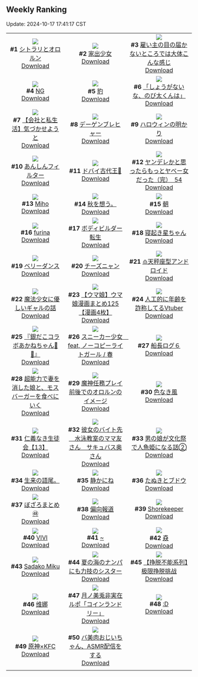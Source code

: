 ## Weekly Ranking
Update: 2024-10-17 17:41:17 CST

|      |      |      |
| :----: | :----: | :----: |
| ![](https://i.pixiv.re/c/240x480/img-master/img/2024/10/11/00/34/43/123215708_p0_master1200.jpg)<br>**#1** [シトラリとオロルン](https://www.pixiv.net/artworks/123215708)<br>[Download](https://i.pixiv.re/img-original/img/2024/10/11/00/34/43/123215708_p0.jpg) | ![](https://i.pixiv.re/c/240x480/img-master/img/2024/10/11/00/00/17/123214280_p0_master1200.jpg)<br>**#2** [家出少女](https://www.pixiv.net/artworks/123214280)<br>[Download](https://i.pixiv.re/img-original/img/2024/10/11/00/00/17/123214280_p0.png) | ![](https://i.pixiv.re/c/240x480/img-master/img/2024/10/12/16/38/42/123259504_p0_master1200.jpg)<br>**#3** [雇い主の目の届かないところでは大体こんな感じ](https://www.pixiv.net/artworks/123259504)<br>[Download](https://i.pixiv.re/img-original/img/2024/10/12/16/38/42/123259504_p0.jpg) |
| ![](https://i.pixiv.re/c/240x480/img-master/img/2024/10/12/21/42/53/123268268_p0_master1200.jpg)<br>**#4** [NG](https://www.pixiv.net/artworks/123268268)<br>[Download](https://i.pixiv.re/img-original/img/2024/10/12/21/42/53/123268268_p0.jpg) | ![](https://i.pixiv.re/c/240x480/img-master/img/2024/10/10/00/00/26/123186495_p0_master1200.jpg)<br>**#5** [豹](https://www.pixiv.net/artworks/123186495)<br>[Download](https://i.pixiv.re/img-original/img/2024/10/10/00/00/26/123186495_p0.jpg) | ![](https://i.pixiv.re/c/240x480/img-master/img/2024/10/11/17/50/41/123230596_p0_master1200.jpg)<br>**#6** [「しょうがないな、のび太くんは」](https://www.pixiv.net/artworks/123230596)<br>[Download](https://i.pixiv.re/img-original/img/2024/10/11/17/50/41/123230596_p0.jpg) |
| ![](https://i.pixiv.re/c/240x480/img-master/img/2024/10/11/12/00/12/123225069_p0_master1200.jpg)<br>**#7** [【会社と私生活】気づかせようと](https://www.pixiv.net/artworks/123225069)<br>[Download](https://i.pixiv.re/img-original/img/2024/10/11/12/00/12/123225069_p0.jpg) | ![](https://i.pixiv.re/c/240x480/img-master/img/2024/10/11/12/19/15/123225406_p0_master1200.jpg)<br>**#8** [デーゲンブレヒャー](https://www.pixiv.net/artworks/123225406)<br>[Download](https://i.pixiv.re/img-original/img/2024/10/11/12/19/15/123225406_p0.jpg) | ![](https://i.pixiv.re/c/240x480/img-master/img/2024/10/10/07/30/02/123193821_p0_master1200.jpg)<br>**#9** [ハロウィンの明かり](https://www.pixiv.net/artworks/123193821)<br>[Download](https://i.pixiv.re/img-original/img/2024/10/10/07/30/02/123193821_p0.jpg) |
| ![](https://i.pixiv.re/c/240x480/img-master/img/2024/10/11/21/03/35/123236144_p0_master1200.jpg)<br>**#10** [あんしんフィルター](https://www.pixiv.net/artworks/123236144)<br>[Download](https://i.pixiv.re/img-original/img/2024/10/11/21/03/35/123236144_p0.jpg) | ![](https://i.pixiv.re/c/240x480/img-master/img/2024/10/10/10/18/46/123195753_p0_master1200.jpg)<br>**#11** [ドバイ古代王👑](https://www.pixiv.net/artworks/123195753)<br>[Download](https://i.pixiv.re/img-original/img/2024/10/10/10/18/46/123195753_p0.jpg) | ![](https://i.pixiv.re/c/240x480/img-master/img/2024/10/10/00/02/11/123186755_p0_master1200.jpg)<br>**#12** [ヤンデレかと思ったらもっとヤベー女だった（完）　54](https://www.pixiv.net/artworks/123186755)<br>[Download](https://i.pixiv.re/img-original/img/2024/10/10/00/02/11/123186755_p0.png) |
| ![](https://i.pixiv.re/c/240x480/img-master/img/2024/10/11/00/00/19/123214292_p0_master1200.jpg)<br>**#13** [Miho](https://www.pixiv.net/artworks/123214292)<br>[Download](https://i.pixiv.re/img-original/img/2024/10/11/00/00/19/123214292_p0.jpg) | ![](https://i.pixiv.re/c/240x480/img-master/img/2024/10/11/18/38/36/123231958_p0_master1200.jpg)<br>**#14** [秋を想う。](https://www.pixiv.net/artworks/123231958)<br>[Download](https://i.pixiv.re/img-original/img/2024/10/11/18/38/36/123231958_p0.jpg) | ![](https://i.pixiv.re/c/240x480/img-master/img/2024/10/11/00/00/17/123214277_p0_master1200.jpg)<br>**#15** [朝](https://www.pixiv.net/artworks/123214277)<br>[Download](https://i.pixiv.re/img-original/img/2024/10/11/00/00/17/123214277_p0.jpg) |
| ![](https://i.pixiv.re/c/240x480/img-master/img/2024/10/11/00/00/27/123214339_p0_master1200.jpg)<br>**#16** [furina](https://www.pixiv.net/artworks/123214339)<br>[Download](https://i.pixiv.re/img-original/img/2024/10/11/00/00/27/123214339_p0.png) | ![](https://i.pixiv.re/c/240x480/img-master/img/2024/10/11/09/26/16/123223015_p0_master1200.jpg)<br>**#17** [ボディビルダー転生](https://www.pixiv.net/artworks/123223015)<br>[Download](https://i.pixiv.re/img-original/img/2024/10/11/09/26/16/123223015_p0.jpg) | ![](https://i.pixiv.re/c/240x480/img-master/img/2024/10/10/00/00/39/123186561_p0_master1200.jpg)<br>**#18** [寝起き星ちゃん](https://www.pixiv.net/artworks/123186561)<br>[Download](https://i.pixiv.re/img-original/img/2024/10/10/00/00/39/123186561_p0.jpg) |
| ![](https://i.pixiv.re/c/240x480/img-master/img/2024/10/11/04/42/34/123219779_p0_master1200.jpg)<br>**#19** [ベリーダンス](https://www.pixiv.net/artworks/123219779)<br>[Download](https://i.pixiv.re/img-original/img/2024/10/11/04/42/34/123219779_p0.jpg) | ![](https://i.pixiv.re/c/240x480/img-master/img/2024/10/11/20/30/02/123234999_p0_master1200.jpg)<br>**#20** [チーズニャン](https://www.pixiv.net/artworks/123234999)<br>[Download](https://i.pixiv.re/img-original/img/2024/10/11/20/30/02/123234999_p0.png) | ![](https://i.pixiv.re/c/240x480/img-master/img/2024/10/11/00/00/21/123214305_p0_master1200.jpg)<br>**#21** [♎天秤座型アンドロイド](https://www.pixiv.net/artworks/123214305)<br>[Download](https://i.pixiv.re/img-original/img/2024/10/11/00/00/21/123214305_p0.jpg) |
| ![](https://i.pixiv.re/c/240x480/img-master/img/2024/10/11/21/15/28/123231039_p0_master1200.jpg)<br>**#22** [魔法少女に優しいギャルの話](https://www.pixiv.net/artworks/123231039)<br>[Download](https://i.pixiv.re/img-original/img/2024/10/11/21/15/28/123231039_p0.jpg) | ![](https://i.pixiv.re/c/240x480/img-master/img/2024/10/11/00/01/23/123214480_p0_master1200.jpg)<br>**#23** [【ウマ娘】ウマ娘漫画まとめ125【漫画4枚】](https://www.pixiv.net/artworks/123214480)<br>[Download](https://i.pixiv.re/img-original/img/2024/10/11/00/01/23/123214480_p0.jpg) | ![](https://i.pixiv.re/c/240x480/img-master/img/2024/10/11/21/09/35/123236327_p0_master1200.jpg)<br>**#24** [人工的に年齢を詐称してるVtuber](https://www.pixiv.net/artworks/123236327)<br>[Download](https://i.pixiv.re/img-original/img/2024/10/11/21/09/35/123236327_p0.png) |
| ![](https://i.pixiv.re/c/240x480/img-master/img/2024/10/11/14/05/37/123226994_p0_master1200.jpg)<br>**#25** [『銀だこコラボあかねちゃん🐙🍹』](https://www.pixiv.net/artworks/123226994)<br>[Download](https://i.pixiv.re/img-original/img/2024/10/11/14/05/37/123226994_p0.png) | ![](https://i.pixiv.re/c/240x480/img-master/img/2024/10/10/18/38/06/123203980_p0_master1200.jpg)<br>**#26** [スニーカー少女　feat, ノーコピーライトガール / 春](https://www.pixiv.net/artworks/123203980)<br>[Download](https://i.pixiv.re/img-original/img/2024/10/10/18/38/06/123203980_p0.jpg) | ![](https://i.pixiv.re/c/240x480/img-master/img/2024/10/11/00/28/46/123215511_p0_master1200.jpg)<br>**#27** [船長ログ６](https://www.pixiv.net/artworks/123215511)<br>[Download](https://i.pixiv.re/img-original/img/2024/10/11/00/28/46/123215511_p0.jpg) |
| ![](https://i.pixiv.re/c/240x480/img-master/img/2024/10/12/12/56/34/123254990_p0_master1200.jpg)<br>**#28** [超能力で妻を消した娘と、モスバーガーを食べにいく](https://www.pixiv.net/artworks/123254990)<br>[Download](https://i.pixiv.re/img-original/img/2024/10/12/12/56/34/123254990_p0.jpg) | ![](https://i.pixiv.re/c/240x480/img-master/img/2024/10/11/19/49/14/123233783_p0_master1200.jpg)<br>**#29** [魔神任務プレイ前後でのオロルンのイメージ](https://www.pixiv.net/artworks/123233783)<br>[Download](https://i.pixiv.re/img-original/img/2024/10/11/19/49/14/123233783_p0.jpg) | ![](https://i.pixiv.re/c/240x480/img-master/img/2024/10/11/00/00/23/123214319_p0_master1200.jpg)<br>**#30** [色なき風](https://www.pixiv.net/artworks/123214319)<br>[Download](https://i.pixiv.re/img-original/img/2024/10/11/00/00/23/123214319_p0.jpg) |
| ![](https://i.pixiv.re/c/240x480/img-master/img/2024/10/12/11/06/01/123252795_p0_master1200.jpg)<br>**#31** [仁義なき生徒会【13】](https://www.pixiv.net/artworks/123252795)<br>[Download](https://i.pixiv.re/img-original/img/2024/10/12/11/06/01/123252795_p0.jpg) | ![](https://i.pixiv.re/c/240x480/img-master/img/2024/10/11/00/01/02/123214445_p0_master1200.jpg)<br>**#32** [彼女のバイト先＿水泳教室のママ友さん＿サキュバス奥さん](https://www.pixiv.net/artworks/123214445)<br>[Download](https://i.pixiv.re/img-original/img/2024/10/11/00/01/02/123214445_p0.jpg) | ![](https://i.pixiv.re/c/240x480/img-master/img/2024/10/11/12/15/03/123225339_p0_master1200.jpg)<br>**#33** [男の娘が文化祭で人魚姫になる話②](https://www.pixiv.net/artworks/123225339)<br>[Download](https://i.pixiv.re/img-original/img/2024/10/11/12/15/03/123225339_p0.jpg) |
| ![](https://i.pixiv.re/c/240x480/img-master/img/2024/10/10/20/57/40/123207821_p0_master1200.jpg)<br>**#34** [生来の語尾。](https://www.pixiv.net/artworks/123207821)<br>[Download](https://i.pixiv.re/img-original/img/2024/10/10/20/57/40/123207821_p0.jpg) | ![](https://i.pixiv.re/c/240x480/img-master/img/2024/10/10/00/00/08/123186394_p0_master1200.jpg)<br>**#35** [静かにね](https://www.pixiv.net/artworks/123186394)<br>[Download](https://i.pixiv.re/img-original/img/2024/10/10/00/00/08/123186394_p0.png) | ![](https://i.pixiv.re/c/240x480/img-master/img/2024/10/11/12/07/35/123225240_p0_master1200.jpg)<br>**#36** [たぬきとブドウ](https://www.pixiv.net/artworks/123225240)<br>[Download](https://i.pixiv.re/img-original/img/2024/10/11/12/07/35/123225240_p0.png) |
| ![](https://i.pixiv.re/c/240x480/img-master/img/2024/10/11/02/11/07/123217914_p0_master1200.jpg)<br>**#37** [ぼざろまとめ㊽](https://www.pixiv.net/artworks/123217914)<br>[Download](https://i.pixiv.re/img-original/img/2024/10/11/02/11/07/123217914_p0.png) | ![](https://i.pixiv.re/c/240x480/img-master/img/2024/10/11/18/12/36/123231337_p0_master1200.jpg)<br>**#38** [偏向報道](https://www.pixiv.net/artworks/123231337)<br>[Download](https://i.pixiv.re/img-original/img/2024/10/11/18/12/36/123231337_p0.jpg) | ![](https://i.pixiv.re/c/240x480/img-master/img/2024/10/10/22/41/13/123211559_p0_master1200.jpg)<br>**#39** [Shorekeeper](https://www.pixiv.net/artworks/123211559)<br>[Download](https://i.pixiv.re/img-original/img/2024/10/10/22/41/13/123211559_p0.png) |
| ![](https://i.pixiv.re/c/240x480/img-master/img/2024/10/12/00/00/12/123241716_p0_master1200.jpg)<br>**#40** [VIVI](https://www.pixiv.net/artworks/123241716)<br>[Download](https://i.pixiv.re/img-original/img/2024/10/12/00/00/12/123241716_p0.jpg) | ![](https://i.pixiv.re/c/240x480/img-master/img/2024/10/11/00/00/08/123214221_p0_master1200.jpg)<br>**#41** [~](https://www.pixiv.net/artworks/123214221)<br>[Download](https://i.pixiv.re/img-original/img/2024/10/11/00/00/08/123214221_p0.jpg) | ![](https://i.pixiv.re/c/240x480/img-master/img/2024/10/11/07/11/34/123221454_p0_master1200.jpg)<br>**#42** [猋](https://www.pixiv.net/artworks/123221454)<br>[Download](https://i.pixiv.re/img-original/img/2024/10/11/07/11/34/123221454_p0.jpg) |
| ![](https://i.pixiv.re/c/240x480/img-master/img/2024/10/11/04/52/04/123219867_p0_master1200.jpg)<br>**#43** [Sadako Miku](https://www.pixiv.net/artworks/123219867)<br>[Download](https://i.pixiv.re/img-original/img/2024/10/11/04/52/04/123219867_p0.png) | ![](https://i.pixiv.re/c/240x480/img-master/img/2024/10/12/18/47/45/123262734_p0_master1200.jpg)<br>**#44** [夏の海のナンパにも力技のシスター](https://www.pixiv.net/artworks/123262734)<br>[Download](https://i.pixiv.re/img-original/img/2024/10/12/18/47/45/123262734_p0.jpg) | ![](https://i.pixiv.re/c/240x480/img-master/img/2024/10/11/23/35/50/123240862_p0_master1200.jpg)<br>**#45** [【挣脱不能系列】极限挣脱挑战](https://www.pixiv.net/artworks/123240862)<br>[Download](https://i.pixiv.re/img-original/img/2024/10/11/23/35/50/123240862_p0.jpg) |
| ![](https://i.pixiv.re/c/240x480/img-master/img/2024/10/10/13/29/31/123198515_p0_master1200.jpg)<br>**#46** [维娜](https://www.pixiv.net/artworks/123198515)<br>[Download](https://i.pixiv.re/img-original/img/2024/10/10/13/29/31/123198515_p0.jpg) | ![](https://i.pixiv.re/c/240x480/img-master/img/2024/10/11/20/19/32/123234716_p0_master1200.jpg)<br>**#47** [月ノ美兎非実在ルポ「コインランドリー」](https://www.pixiv.net/artworks/123234716)<br>[Download](https://i.pixiv.re/img-original/img/2024/10/11/20/19/32/123234716_p0.png) | ![](https://i.pixiv.re/c/240x480/img-master/img/2024/10/11/13/42/27/123226677_p0_master1200.jpg)<br>**#48** [:D](https://www.pixiv.net/artworks/123226677)<br>[Download](https://i.pixiv.re/img-original/img/2024/10/11/13/42/27/123226677_p0.jpg) |
| ![](https://i.pixiv.re/c/240x480/img-master/img/2024/10/10/21/30/18/123208974_p0_master1200.jpg)<br>**#49** [原神×KFC](https://www.pixiv.net/artworks/123208974)<br>[Download](https://i.pixiv.re/img-original/img/2024/10/10/21/30/18/123208974_p0.png) | ![](https://i.pixiv.re/c/240x480/img-master/img/2024/10/10/00/01/34/123186701_p0_master1200.jpg)<br>**#50** [バ美肉おじいちゃん、ASMR配信をする](https://www.pixiv.net/artworks/123186701)<br>[Download](https://i.pixiv.re/img-original/img/2024/10/10/00/01/34/123186701_p0.jpg) |
|      |
